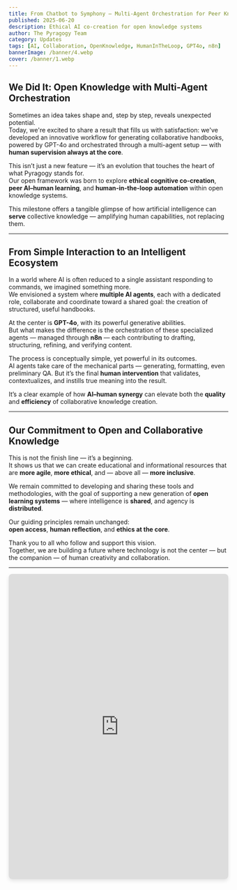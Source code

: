 ```yaml
---
title: From Chatbot to Symphony – Multi-Agent Orchestration for Peer Knowledge
published: 2025-06-20
description: Ethical AI co-creation for open knowledge systems
author: The Pyragogy Team
category: Updates
tags: [AI, Collaboration, OpenKnowledge, HumanInTheLoop, GPT4o, n8n]
bannerImage: /banner/4.webp 
cover: /banner/1.webp 
---
```


## **We Did It: Open Knowledge with Multi-Agent Orchestration**

Sometimes an idea takes shape and, step by step, reveals unexpected potential.  
Today, we're excited to share a result that fills us with satisfaction: we've developed an innovative workflow for generating collaborative handbooks, powered by GPT-4o and orchestrated through a multi-agent setup — with **human supervision always at the core**.

This isn’t just a new feature — it’s an evolution that touches the heart of what Pyragogy stands for.  
Our open framework was born to explore **ethical cognitive co-creation**, **peer AI–human learning**, and **human-in-the-loop automation** within open knowledge systems.  

This milestone offers a tangible glimpse of how artificial intelligence can **serve** collective knowledge — amplifying human capabilities, not replacing them.

---

## **From Simple Interaction to an Intelligent Ecosystem**

In a world where AI is often reduced to a single assistant responding to commands, we imagined something more.  
We envisioned a system where **multiple AI agents**, each with a dedicated role, collaborate and coordinate toward a shared goal: the creation of structured, useful handbooks.

At the center is **GPT-4o**, with its powerful generative abilities.  
But what makes the difference is the orchestration of these specialized agents — managed through **n8n** — each contributing to drafting, structuring, refining, and verifying content.

The process is conceptually simple, yet powerful in its outcomes.  
AI agents take care of the mechanical parts — generating, formatting, even preliminary QA. But it’s the final **human intervention** that validates, contextualizes, and instills true meaning into the result.

It’s a clear example of how **AI–human synergy** can elevate both the **quality** and **efficiency** of collaborative knowledge creation.

---

## **Our Commitment to Open and Collaborative Knowledge**

This is not the finish line — it’s a beginning.  
It shows us that we can create educational and informational resources that are **more agile**, **more ethical**, and — above all — **more inclusive**.

We remain committed to developing and sharing these tools and methodologies, with the goal of supporting a new generation of **open learning systems** — where intelligence is **shared**, and agency is **distributed**.

Our guiding principles remain unchanged:  
**open access**, **human reflection**, and **ethics at the core**.

Thank you to all who follow and support this vision.  
Together, we are building a future where technology is not the center — but the companion — of human creativity and collaboration.

---

<iframe
  id="n8n_workflow_embed"
  class="n8n_workflow_iframe"
  allow="clipboard-write"
  src="https://n8n.io/workflows/4904-generate-collaborative-handbooks-with-gpt-4o-multi-agent-orchestration-and-human-review/"
  style="width: 100%; height: 700px; border: none; border-radius: 8px; box-shadow: 0 4px 8px rgba(0,0,0,0.1);"
></iframe>
